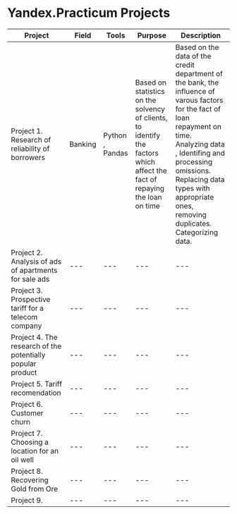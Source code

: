 # Yandex.Practicum Projects
| Project | Field |  Tools | Purpose | Description | 
| --- |  --- | --- | --- | --- | 
| Project 1. Research of reliability of borrowers  |  Banking | Python , Pandas | Based on statistics on the solvency of clients, to identify the factors which affect the fact of repaying the loan on time | Based on the data of the credit department of the bank, the influence of varous factors for the fact of loan repayment on time. Analyzing data , Identifing and processing omissions. Replacing  data types with appropriate ones, removing duplicates. Categorizing data. |
| Project 2. Analysis of ads of apartments for sale ads |  --- | --- | --- | --- | 
| Project 3. Prospective tariff for a telecom company |  --- | --- | --- | --- |  
| Project 4. The research of the potentially popular product |  --- | --- | --- | --- | 
| Project 5. Tariff recomendation |  --- | --- | --- | --- | 
| Project 6. Customer churn |  --- | --- | --- | --- |  
| Project 7. Choosing a location for an oil well |  --- | --- | --- | --- |  
| Project 8. Recovering Gold from Ore |  --- | --- | --- | --- | 
| Project 9. |  --- | --- | --- | --- | 
